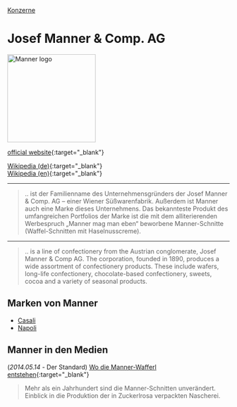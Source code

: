 [Konzerne](../konzerne.html)   

# Josef Manner & Comp. AG

<img src="https://upload.wikimedia.org/wikipedia/commons/c/ca/Manner_logo.svg" height="200" alt="Manner logo">   

[official website](http://www.manner.com/){:target="_blank"}   

[Wikipedia (de)](https://de.wikipedia.org/wiki/Manner){:target="_blank"}   
[Wikipedia (en)](https://en.wikipedia.org/wiki/Manner_(confectionery)){:target="_blank"}   

---

> .. ist der Familienname des Unternehmensgründers der Josef Manner & Comp. AG – einer Wiener Süßwarenfabrik. Außerdem ist Manner auch eine Marke dieses Unternehmens. Das bekannteste Produkt des umfangreichen Portfolios der Marke ist die mit dem alliterierenden Werbespruch „Manner mag man eben“ beworbene Manner-Schnitte (Waffel-Schnitten mit Haselnusscreme).

---

> .. is a line of confectionery from the Austrian conglomerate, Josef Manner & Comp AG. The corporation, founded in 1890, produces a wide assortment of confectionery products. These include wafers, long-life confectionery, chocolate-based confectionery, sweets, cocoa and a variety of seasonal products.

## Marken von Manner
* [Casali](../marken/casali.html)
* [Napoli](../marken/napoli.html)

## Manner in den Medien
(_2014.05.14_ - Der Standard) [Wo die Manner-Wafferl entstehen](https://www.derstandard.at/story/1397522297253/wo-die-manner-wafferl-entstehen){:target="_blank"}   
> Mehr als ein Jahrhundert sind die Manner-Schnitten unverändert. Einblick in die Produktion der in Zuckerlrosa verpackten Nascherei.
